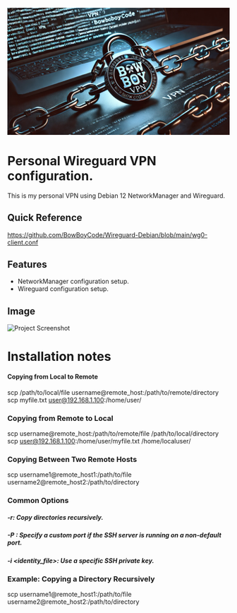 ![BowBoyCode Chain](https://github.com/BowBoyCode/Wireguard-Debian/blob/main/images/bowboycode-vpn.png)

# Personal Wireguard VPN configuration.
This is my personal VPN using Debian 12 NetworkManager and Wireguard.

## Quick Reference
https://github.com/BowBoyCode/Wireguard-Debian/blob/main/wg0-client.conf


## Features
- NetworkManager configuration setup.
- Wireguard configuration setup.

## Image

![Project Screenshot](https://github.com/username/repo-name/blob/main/path-to-image.png)

# Installation notes
#### Copying from Local to Remote
scp /path/to/local/file username@remote_host:/path/to/remote/directory
scp myfile.txt user@192.168.1.100:/home/user/

### Copying from Remote to Local
scp username@remote_host:/path/to/remote/file /path/to/local/directory
scp user@192.168.1.100:/home/user/myfile.txt /home/localuser/

### Copying Between Two Remote Hosts
scp username1@remote_host1:/path/to/file username2@remote_host2:/path/to/directory

### Common Options
##### -r: Copy directories recursively.
##### -P <port>: Specify a custom port if the SSH server is running on a non-default port.
##### -i <identity_file>: Use a specific SSH private key.

### Example: Copying a Directory Recursively
scp username1@remote_host1:/path/to/file username2@remote_host2:/path/to/directory




